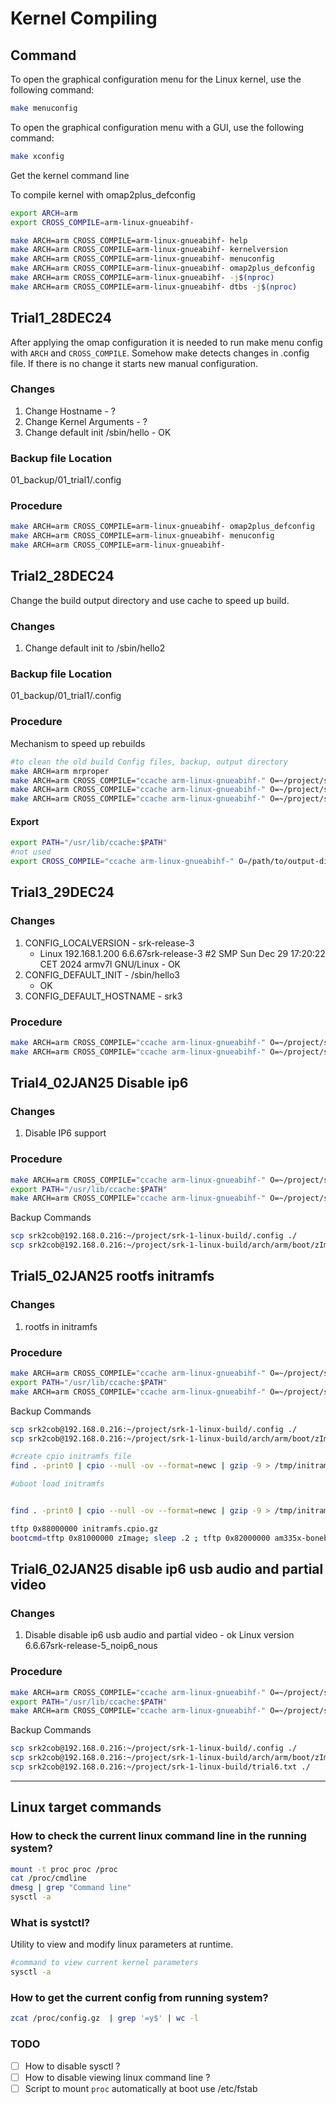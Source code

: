 # Kernel Compiling

## Command

To open the graphical configuration menu for the Linux kernel, use the following command:

```bash
make menuconfig
```

To open the graphical configuration menu with a GUI, use the following command:

```bash
make xconfig
```

Get the kernel command line


To compile kernel with omap2plus_defconfig

```bash
export ARCH=arm
export CROSS_COMPILE=arm-linux-gnueabihf-

make ARCH=arm CROSS_COMPILE=arm-linux-gnueabihf- help
make ARCH=arm CROSS_COMPILE=arm-linux-gnueabihf- kernelversion
make ARCH=arm CROSS_COMPILE=arm-linux-gnueabihf- menuconfig
make ARCH=arm CROSS_COMPILE=arm-linux-gnueabihf- omap2plus_defconfig
make ARCH=arm CROSS_COMPILE=arm-linux-gnueabihf- -j$(nproc)
make ARCH=arm CROSS_COMPILE=arm-linux-gnueabihf- dtbs -j$(nproc)

```

## Trial1_28DEC24

After applying the omap configuration it is needed to run make menu config with `ARCH` and `CROSS_COMPILE`.
Somehow make detects changes in .config file. If there is no change it starts new manual configuration.

### Changes

1. Change Hostname - ?
2. Change Kernel Arguments - ?
3. Change default init /sbin/hello - OK

### Backup file Location

01_backup/01_trial1/.config

### Procedure

```bash
make ARCH=arm CROSS_COMPILE=arm-linux-gnueabihf- omap2plus_defconfig
make ARCH=arm CROSS_COMPILE=arm-linux-gnueabihf- menuconfig
make ARCH=arm CROSS_COMPILE=arm-linux-gnueabihf-
```

## Trial2_28DEC24

Change the build output directory and use cache to speed up build.

### Changes

1. Change default init to /sbin/hello2

### Backup file Location

01_backup/01_trial1/.config

### Procedure

Mechanism to speed up rebuilds

```bash
#to clean the old build Config files, backup, output directory
make ARCH=arm mrproper
make ARCH=arm CROSS_COMPILE="ccache arm-linux-gnueabihf-" O=~/project/srk-1-linux-build/ omap2plus_defconfig
make ARCH=arm CROSS_COMPILE="ccache arm-linux-gnueabihf-" O=~/project/srk-1-linux-build/ menuconfig
make ARCH=arm CROSS_COMPILE="ccache arm-linux-gnueabihf-" O=~/project/srk-1-linux-build/ -j$(nproc)
```

#### Export

```bash
export PATH="/usr/lib/ccache:$PATH"
#not used
export CROSS_COMPILE="ccache arm-linux-gnueabihf-" O=/path/to/output-directory -j$(nproc)
```

## Trial3_29DEC24

### Changes

1. CONFIG_LOCALVERSION - srk-release-3
    - Linux 192.168.1.200 6.6.67srk-release-3 #2 SMP Sun Dec 29 17:20:22 CET 2024 armv7l GNU/Linux - OK
2. CONFIG_DEFAULT_INIT - /sbin/hello3
    - OK
3. CONFIG_DEFAULT_HOSTNAME - srk3

### Procedure

```bash
make ARCH=arm CROSS_COMPILE="ccache arm-linux-gnueabihf-" O=~/project/srk-1-linux-build/ xconfig
make ARCH=arm CROSS_COMPILE="ccache arm-linux-gnueabihf-" O=~/project/srk-1-linux-build/ -j$(nproc)
```

## Trial4_02JAN25 Disable ip6

### Changes

1. Disable IP6 support

### Procedure

```bash
make ARCH=arm CROSS_COMPILE="ccache arm-linux-gnueabihf-" O=~/project/srk-1-linux-build/ xconfig
export PATH="/usr/lib/ccache:$PATH"
make ARCH=arm CROSS_COMPILE="ccache arm-linux-gnueabihf-" O=~/project/srk-1-linux-build/ -j$(nproc)
```

Backup Commands

```bash
scp srk2cob@192.168.0.216:~/project/srk-1-linux-build/.config ./
scp srk2cob@192.168.0.216:~/project/srk-1-linux-build/arch/arm/boot/zImage ./output/

```

## Trial5_02JAN25 rootfs initramfs

### Changes

1. rootfs in initramfs

### Procedure

```bash
make ARCH=arm CROSS_COMPILE="ccache arm-linux-gnueabihf-" O=~/project/srk-1-linux-build/ xconfig
export PATH="/usr/lib/ccache:$PATH"
make ARCH=arm CROSS_COMPILE="ccache arm-linux-gnueabihf-" O=~/project/srk-1-linux-build/ -j$(nproc)
```

Backup Commands

```bash
scp srk2cob@192.168.0.216:~/project/srk-1-linux-build/.config ./
scp srk2cob@192.168.0.216:~/project/srk-1-linux-build/arch/arm/boot/zImage ./output/

#create cpio initramfs file
find . -print0 | cpio --null -ov --format=newc | gzip -9 > /tmp/initramfs.cpio.gz

#uboot load initramfs


find . -print0 | cpio --null -ov --format=newc | gzip -9 > /tmp/initramfs.cpio.gz

tftp 0x88000000 initramfs.cpio.gz
bootcmd=tftp 0x81000000 zImage; sleep .2 ; tftp 0x82000000 am335x-boneblack.dtb; sleep .2 ; tftp 0x88000000 initramfs.cpio.gz ; sleep .2 ; bootz 0x81000000 0x88000000 0x82000000

```

## Trial6_02JAN25 disable ip6 usb audio and partial video

### Changes

1. Disable disable ip6 usb audio and partial video - ok
   Linux version 6.6.67srk-release-5_noip6_nous

### Procedure

```bash
make ARCH=arm CROSS_COMPILE="ccache arm-linux-gnueabihf-" O=~/project/srk-1-linux-build/ xconfig
export PATH="/usr/lib/ccache:$PATH"
make ARCH=arm CROSS_COMPILE="ccache arm-linux-gnueabihf-" O=~/project/srk-1-linux-build/ -j$(nproc)
```

Backup Commands

```bash
scp srk2cob@192.168.0.216:~/project/srk-1-linux-build/.config ./
scp srk2cob@192.168.0.216:~/project/srk-1-linux-build/arch/arm/boot/zImage ./output/
scp srk2cob@192.168.0.216:~/project/srk-1-linux-build/trial6.txt ./

```

---

## Linux target commands

### How to check the current linux command line in the running system?

```bash
mount -t proc proc /proc
cat /proc/cmdline
dmesg | grep "Command line"
sysctl -a 

```

### What is systctl?

Utility to view and modify linux parameters at runtime.

```bash
#command to view current kernel parameters
sysctl -a 
```

### How to get the current config from running system?

```bash
zcat /proc/config.gz  | grep '=y$' | wc -l 
```

### TODO

-[ ] How to disable sysctl ?
-[ ] How to disable viewing linux command line ?
-[ ] Script to mount `proc` automatically at boot
    use /etc/fstab

